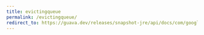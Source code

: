 ```yaml
---
title: evictingqueue
permalink: /evictingqueue/
redirect_to: https://guava.dev/releases/snapshot-jre/api/docs/com/google/common/collect/EvictingQueue.html
---
```

